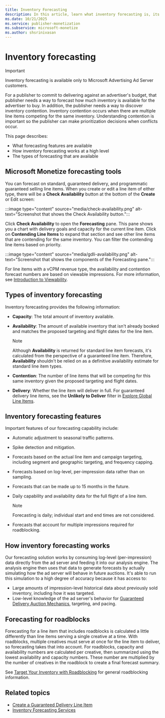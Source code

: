 ```yaml
---
title: Inventory Forecasting
description: In this article, learn what inventory forecasting is, its features, and how it works.
ms.date: 10/21/2025
ms.service: publisher-monetization
ms.subservice: microsoft-monetize
ms.author: shsrinivasan
---
```


# Inventory forecasting

> [!IMPORTANT]
> Inventory forecasting is available only to Microsoft Advertising Ad Server customers.

For a publisher to commit to delivering against an advertiser's budget, that publisher needs a way to forecast how much inventory is available for the advertiser to buy. In addition, the publisher needs a way to discover inventory contention. Inventory contention occurs when there are multiple line items competing for the same inventory. Understanding contention is important so the publisher can make prioritization decisions when conflicts occur.

This page describes:

- What forecasting features are available
- How inventory forecasting works at a high level
- The types of forecasting that are available

## Microsoft Monetize forecasting tools

You can forecast on standard, guaranteed delivery, and programmatic guaranteed selling line items. When you create or edit a line item of either type, there will be a **Check Availability** button at the bottom of the **Create** or Edit screen:

:::image type="content" source="media/check-availability.png" alt-text="Screenshot that shows the Check Availability button.":::

Click **Check Availability** to open the **Forecasting** pane. This pane shows you a chart with delivery goals and capacity for the current line item. Click on **Contending Line Items** to expand that section and see other line items that are contending for the same inventory. You can filter the contending line items based on priority.

:::image type="content" source="media/gdli-availability.png" alt-text="Screenshot that shows the components of the Forecasting pane.":::

For line items with a vCPM revenue type, the availability and contention forecast numbers are based on viewable impressions. For more information, see [Introduction to Viewability](introduction-to-viewability.md).

## Types of inventory forecasting

Inventory forecasting provides the following information:

- **Capacity**: The total amount of inventory available.
- **Availability**: The amount of available inventory that isn't already booked and matches the proposed targeting and flight dates for the line item.

  > [!NOTE]
  > Although **Availability** is returned for standard line item forecasts, it's calculated from the perspective of a guaranteed line item. Therefore, **Availability** shouldn't be relied on as a definitive availability estimate for standard line item types.

- **Contention**: The number of line items that will be competing for this same inventory given the proposed targeting and flight dates.
- **Delivery**: Whether the line item will deliver in full. For guaranteed delivery line items, see the **Unlikely to Deliver** filter in [Explore Global Line Items](explore-global-line-items.md).

## Inventory forecasting features

Important features of our forecasting capability include:

- Automatic adjustment to seasonal traffic patterns.
- Spike detection and mitigation.
- Forecasts based on the actual line item and campaign targeting, including segment and geographic targeting, and frequency capping.
- Forecasts based on log-level, per-impression data rather than on sampling.
- Forecasts that can be made up to 15 months in the future.
- Daily capability and availability data for the full flight of a line item.
  
  > [!NOTE]
  > Forecasting is daily; individual start and end times are not considered.

- Forecasts that account for multiple impressions required for roadblocking.

## How inventory forecasting works

Our forecasting solution works by consuming log-level (per-impression) data directly from the ad server and feeding it into our analysis engine. The analysis engine then uses that data to generate forecasts by actually simulating how the ad server will behave in future auctions. It's able to run this simulation to a high degree of accuracy because it has access to:

- Large amounts of impression-level historical data about previously sold inventory, including how it was targeted.
- Low-level knowledge of the ad server's behavior for [Guaranteed Delivery Auction Mechanics](guaranteed-delivery-auction-mechanics.md), targeting, and pacing.

## Forecasting for roadblocks

Forecasting for a line item that includes roadblocks is calculated a little differently than line items serving a single creative at a time. With roadblocks, multiple creatives must serve at once for the line item to deliver, so forecasting takes that into account. For roadblocks, capacity and availability numbers are calculated per creative, then summarized using the lowest availability and capacity numbers. These number are multiplied by the number of creatives in the roadblock to create a final forecast summary.

See [Target Your Inventory with Roadblocking](target-your-inventory-with-roadblocking.md) for general roadblocking information.

## Related topics

- [Create a Guaranteed Delivery Line Item](create-a-guaranteed-delivery-line-item.md)
- [Inventory Forecasting Services](../digital-platform-api/inventory-forecasting-services.md)
